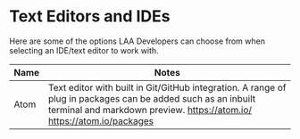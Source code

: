# Text Editors and IDEs

Here are some of the options LAA Developers can choose from when selecting an IDE/text editor to work with.

| Name | Notes  |
|---|---|
| Atom | Text editor with built in Git/GitHub integration. A range of plug in packages can be added such as an inbuilt terminal and markdown preview. https://atom.io/ https://atom.io/packages |
